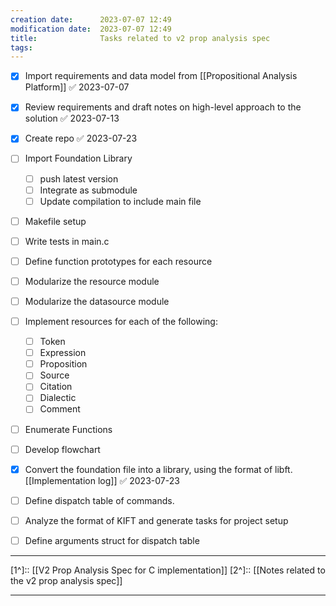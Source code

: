 ```yaml
---
creation date:		2023-07-07 12:49
modification date:	2023-07-07 12:49
title: 				Tasks related to v2 prop analysis spec
tags:
---
```

- [x] Import requirements and data model from [[Propositional Analysis Platform]] ✅ 2023-07-07
- [x] Review requirements and draft notes on high-level approach to the solution ✅ 2023-07-13
- [x] Create repo ✅ 2023-07-23

- [ ] Import Foundation Library
	- [ ] push latest version
	- [ ] Integrate as submodule
	- [ ] Update compilation to include main file

- [ ] Makefile setup
- [ ] Write tests in main.c
- [ ] Define function prototypes for each resource
- [ ] Modularize the resource module
- [ ] Modularize the datasource module

- [ ] Implement resources for each of the following:
	- [ ] Token
	- [ ] Expression
	- [ ] Proposition
	- [ ] Source
	- [ ] Citation
	- [ ] Dialectic
	- [ ] Comment

- [ ] Enumerate Functions
- [ ] Develop flowchart

- [x] Convert the foundation file into a library, using the format of libft. [[Implementation log]] ✅ 2023-07-23
- [ ] Define dispatch table of commands.
- [ ] Analyze the format of KIFT and generate tasks for project setup
- [ ] Define arguments struct for dispatch table

---
[1^]:: [[V2 Prop Analysis Spec for C implementation]]
[2^]:: [[Notes related to the v2 prop analysis spec]]

---
